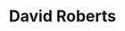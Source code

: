 ---
layout: page
title: David Roberts
description: Postdoctoral fellow
img: 
importance: 0
category: current
redirect: 
---